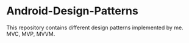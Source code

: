 # Android-Design-Patterns
This repository contains different design patterns implemented by me.
MVC, MVP, MVVM. 

